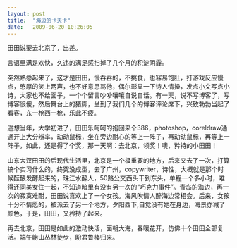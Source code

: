 ```yaml
---
layout: post
title:  "海边的卡夫卡"
date:   2009-06-20 10:26:05
---
```


田田说要去北京了，出差。

言语里满是欢快，久违的满足感扫掉了几个月的积淀阴霾。

突然熟悉起来了，这才是田田，慢吞吞的，不挑食，也容易饱肚，打游戏反应慢点，憨厚的笑上两声，也不好意思骂他，偶尔彰显一下诗人情操，发点小文写点小诗，大家也不给面子，一个个留言吵吵嚷嚷自说自话。有一天，说不写博客了，写博客很傻，然后舞台上的猪脚，坐到了我们几个的博客评论席下，兴致勃勃当起了看客，东一枪西一枪，乐此不疲。

遥想当年，大学初进了，田田乐呵呵的抱回来个386，photoshop，coreldraw通通开上大分辨率，动动鼠标，坐在旁边耐心的等上一阵子，再动动鼠标，再等上一阵子，如此，还是得了个奖，那一天啊：去北京，领奖！噢，矜持的小田田！

山东大汉田田的后现代生活里，北京是一个极重要的地方，后来又去了一次，打算搞个实习什么的，终究没成型，去了广州，copywriter，诗性，大概就是那个时候酝酿发酵起来的，珠江水醉人，50路公交西头干到东头，单程一个多小时，难得还同美女住一起，不知道暗里有没有另一次的“巧克力事件”。青岛的海边，再一次的寂寞难耐，田田说喜欢上了一个女孩。海风吹情人醉海边常相会。后来，女孩十分不情愿的，被派去了另一个地方，夕阳西下,自觉没有她在身边，海景亦减了颜色，于是，田田，又矜持了起来。

再去北京，田田是如此的激动快活，面朝大海，春暖花开，仿佛十个田田全部复活。端午崂山丛林徒步，盼君鲁棒归来。
